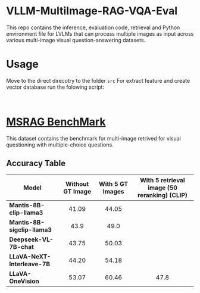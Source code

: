 # VLLM-MultiImage-RAG-VQA-Eval
This repo contains the inference, evaluation code, retrieval and Python environment file for LVLMs that can process multiple images as input across various multi-image visual question-answering datasets.


# Usage
Move to the direct direcotry to the folder ```src```
For extract feature and create vector database run the folowing script:
```cmd
    
```


# [MSRAG BenchMark](https://github.com/mragbench/MRAG-Bench)  
This dataset contains the benchmark for multi-image retrived for visual questioning with multiple-choice questions.

## Accuracy Table

<p align="center">

| Model                          | Without GT Image       | With 5 GT Images       | With 5 retrieval image (50 reranking) (CLIP)
|--------------------------------|:----------------------:|:----------------------:| :----------------------:
| **Mantis-8B-clip-llama3**      | 41.09                  | 44.05                  | 
| **Mantis-8B-sigclip-llama3**   | 43.9                   | 49.0                   |
| **Deepseek-VL-7B-chat**        | 43.75                  | 50.03                  |
| **LLaVA-NeXT-Interleave-7B**   | 44.20                  | 54.18                  | 
| **LLaVA-OneVision**            | 53.07                  | 60.46                  | 47.8

</p>

